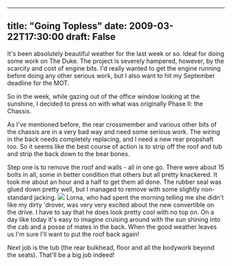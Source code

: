 
---
title: "Going Topless"
date: 2009-03-22T17:30:00
draft: False
---

It's been absolutely beautiful weather for the last week or so.  Ideal for doing some work on The Duke.  The project is severely hampered, however, by the scarcity and cost of engine bits.  I'd really wanted to get the engine running before doing any other serious work, but I also want to hit my September deadline for the MOT.

So in the week, while gazing out of the office window looking at the sunshine, I decided to press on with what was originally Phase II: the Chassis.

As I've mentioned before, the rear <span>crossmember</span> and various other bits of the chassis are in a very bad way and need some serious work.  The wiring in the back needs completely replacing, and I need a new rear <span>propshaft</span> too.  So it seems like the best course of action is to strip off the roof and tub and strip the back down to the bear bones.

Step one is to remove the roof and walls - all in one go.  There were about 15 bolts in all, some in better condition that others but all pretty knackered.  It took me about an hour and a half to get them all done.  The rubber seal was glued down pretty well, but I managed to remove with some slightly non-standard jacking.
[<img src="http://danandtheduke.co.uk/uploaded_images/IMG_6997-775645.JPG"/>](http://danandtheduke.co.uk/uploaded_images/IMG_6997-775720.JPG)
Lorna, who had spent the morning telling me she didn't like my dirty 'drover, was very very excited about the new <span>convertible</span> on the drive.  I have to say that he does look pretty cool with no top on.  On a day like today it's easy to imagine cruising around with the sun shining into the cab and a posse of mates in the back.  When the good weather leaves us I'm sure I'll want to put the roof back again!

Next job is the tub (the rear bulkhead, floor and all the bodywork beyond the seats).  <span>That'll</span> be a big job indeed!